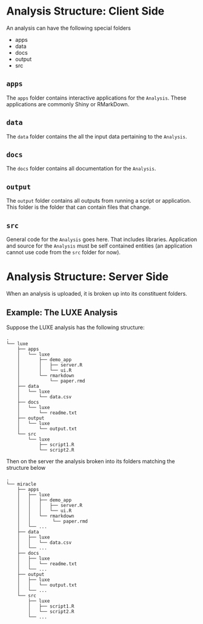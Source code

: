 Analysis Structure: Client Side
===============================

An analysis can have the following special folders

- apps
- data
- docs
- output
- src

`apps`
------

The `apps` folder contains interactive applications for the `Analysis`. These
applications are commonly Shiny or RMarkDown.

`data`
------

The `data` folder contains the all the input data pertaining to the `Analysis`.

`docs`
------

The `docs` folder contains all documentation for the `Analysis`.

`output`
--------

The `output` folder contains all outputs from running a script or application.
This folder is the folder that can contain files that change.

`src`
-----

General code for the `Analysis` goes here. That includes libraries. Application
and source for the `Analysis` must be self contained entities (an application
cannot use code from the `src` folder for now).

Analysis Structure: Server Side
===============================

When an analysis is uploaded, it is broken up into its constituent folders.

Example: The LUXE Analysis
--------------------------

Suppose the LUXE analysis has the following structure:

```
.
└── luxe
    ├── apps
    │   └── luxe
    │       ├── demo_app
    │       │   ├── server.R
    │       │   └── ui.R
    │       └── rmarkdown
    │           └── paper.rmd
    ├── data
    │   └── luxe
    │       └── data.csv
    ├── docs
    │   └── luxe
    │       └── readme.txt
    ├── output
    │   └── luxe
    │       └── output.txt
    └── src
        └── luxe
            ├── script1.R
            └── script2.R

```

Then on the server the analysis broken into its folders matching the structure
below

```
.
└── miracle
    ├── apps
    │   ├── luxe
    │   │   ├── demo_app
    │   │   │   ├── server.R
    │   │   │   └── ui.R
    │   │   └── rmarkdown
    │   │        └── paper.rmd
    │   └── ...
    ├── data
    │   ├── luxe
    │   │   └── data.csv
    │   └── ...
    ├── docs
    │   ├── luxe
    │   │   └── readme.txt
    │   └── ...
    ├── output
    │   ├── luxe
    │   │   └── output.txt
    │   └── ...
    └── src
        ├── luxe
        │   ├── script1.R
        │   └── script2.R
        └── ...
```

